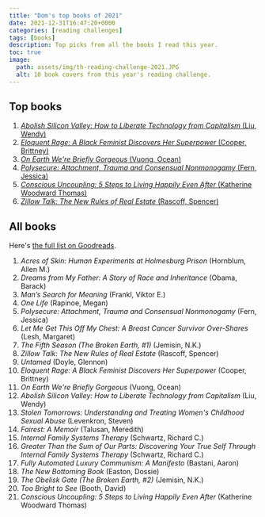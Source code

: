 ```yaml
---
title: "Dom's top books of 2021"
date: 2021-12-31T16:47:20+0000
categories: [reading challenges]
tags: [books]
description: Top picks from all the books I read this year.
toc: true
image:
  path: assets/img/th-reading-challenge-2021.JPG
  alt: 10 book covers from this year's reading challenge.
---
```


## Top books

1. [_Abolish Silicon Valley: How to Liberate Technology from Capitalism_ (Liu, Wendy)](https://www.goodreads.com/book/show/48760481-abolish-silicon-valley)
1. [_Eloquent Rage: A Black Feminist Discovers Her Superpower_ (Cooper, Brittney)](https://www.goodreads.com/book/show/33574165-eloquent-rage)
1. [_On Earth We're Briefly Gorgeous_ (Vuong, Ocean)](https://www.goodreads.com/book/show/41880609-on-earth-we-re-briefly-gorgeous)
1. [_Polysecure: Attachment, Trauma and Consensual Nonmonogamy_ (Fern, Jessica)](https://www.goodreads.com/book/show/52569124-polysecure)
1. [_Conscious Uncoupling: 5 Steps to Living Happily Even After_ (Katherine Woodward Thomas)](https://www.goodreads.com/book/show/22747762-conscious-uncoupling)
1. [_Zillow Talk: The New Rules of Real Estate_ (Rascoff, Spencer)](https://www.goodreads.com/book/show/22217711-zillow-talk)

## All books

Here's [the full list on Goodreads](https://www.goodreads.com/user_challenges/30766708).

1. _Acres of Skin: Human Experiments at Holmesburg Prison_ (Hornblum, Allen M.)
1. _Dreams from My Father: A Story of Race and Inheritance_ (Obama, Barack)
1. _Man’s Search for Meaning_ (Frankl, Viktor E.)
1. _One Life_ (Rapinoe, Megan)
1. _Polysecure: Attachment, Trauma and Consensual Nonmonogamy_ (Fern, Jessica)
1. _Let Me Get This Off My Chest: A Breast Cancer Survivor Over-Shares_ (Lesh, Margaret)
1. _The Fifth Season (The Broken Earth, #1)_ (Jemisin, N.K.)
1. _Zillow Talk: The New Rules of Real Estate_ (Rascoff, Spencer)
1. _Untamed_ (Doyle, Glennon)
1. _Eloquent Rage: A Black Feminist Discovers Her Superpower_ (Cooper, Brittney)
1. _On Earth We're Briefly Gorgeous_ (Vuong, Ocean)
1. _Abolish Silicon Valley: How to Liberate Technology from Capitalism_ (Liu, Wendy)
1. _Stolen Tomorrows: Understanding and Treating Women's Childhood Sexual Abuse_ (Levenkron, Steven)
1. _Fairest: A Memoir_ (Talusan, Meredith)
1. _Internal Family Systems Therapy_ (Schwartz, Richard C.)
1. _Greater Than the Sum of Our Parts: Discovering Your True Self Through Internal Family Systems Therapy_ (Schwartz, Richard C.)
1. _Fully Automated Luxury Communism: A Manifesto_ (Bastani, Aaron)
1. _The New Bottoming Book_ (Easton, Dossie)
1. _The Obelisk Gate (The Broken Earth, #2)_ (Jemisin, N.K.)
1. _Too Bright to See_ (Booth, David)
1. _Conscious Uncoupling: 5 Steps to Living Happily Even After_ (Katherine Woodward Thomas)
